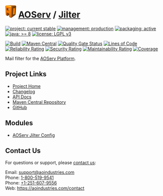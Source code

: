 # [<img src="ao-logo.png" alt="AO Logo" width="35" height="40">](https://github.com/ao-apps) [AOServ](https://aoindustries.com/aoserv/) / [Jilter](https://github.com/ao-apps/aoserv-jilter)

[![project: current stable](https://aoindustries.com/ao-badges/project-current-stable.svg)](https://aoindustries.com/life-cycle#project-current-stable)
[![management: production](https://aoindustries.com/ao-badges/management-production.svg)](https://aoindustries.com/life-cycle#management-production)
[![packaging: active](https://aoindustries.com/ao-badges/packaging-active.svg)](https://aoindustries.com/life-cycle#packaging-active)  
[![java: &gt;= 8](https://aoindustries.com/ao-badges/java-8.svg)](https://docs.oracle.com/javase/8/)
[![license: LGPL v3](https://aoindustries.com/ao-badges/license-lgpl-3.0.svg)](https://www.gnu.org/licenses/lgpl-3.0)

[![Build](https://github.com/ao-apps/aoserv-jilter/workflows/Build/badge.svg?branch=master)](https://github.com/ao-apps/aoserv-jilter/actions?query=workflow%3ABuild)
[![Maven Central](https://maven-badges.herokuapp.com/maven-central/com.aoindustries/aoserv-jilter/badge.svg)](https://maven-badges.herokuapp.com/maven-central/com.aoindustries/aoserv-jilter)
[![Quality Gate Status](https://sonarcloud.io/api/project_badges/measure?branch=master&project=com.aoapps.platform%3Aaoapps-jilter&metric=alert_status)](https://sonarcloud.io/dashboard?branch=master&id=com.aoapps.platform%3Aaoapps-jilter)
[![Lines of Code](https://sonarcloud.io/api/project_badges/measure?branch=master&project=com.aoapps.platform%3Aaoapps-jilter&metric=ncloc)](https://sonarcloud.io/component_measures?branch=master&id=com.aoapps.platform%3Aaoapps-jilter&metric=ncloc)  
[![Reliability Rating](https://sonarcloud.io/api/project_badges/measure?branch=master&project=com.aoapps.platform%3Aaoapps-jilter&metric=reliability_rating)](https://sonarcloud.io/component_measures?branch=master&id=com.aoapps.platform%3Aaoapps-jilter&metric=Reliability)
[![Security Rating](https://sonarcloud.io/api/project_badges/measure?branch=master&project=com.aoapps.platform%3Aaoapps-jilter&metric=security_rating)](https://sonarcloud.io/component_measures?branch=master&id=com.aoapps.platform%3Aaoapps-jilter&metric=Security)
[![Maintainability Rating](https://sonarcloud.io/api/project_badges/measure?branch=master&project=com.aoapps.platform%3Aaoapps-jilter&metric=sqale_rating)](https://sonarcloud.io/component_measures?branch=master&id=com.aoapps.platform%3Aaoapps-jilter&metric=Maintainability)
[![Coverage](https://sonarcloud.io/api/project_badges/measure?branch=master&project=com.aoapps.platform%3Aaoapps-jilter&metric=coverage)](https://sonarcloud.io/component_measures?branch=master&id=com.aoapps.platform%3Aaoapps-jilter&metric=Coverage)

Mail filter for the [AOServ Platform](https://aoindustries.com/aoserv/).

## Project Links
* [Project Home](https://aoindustries.com/aoserv/jilter/)
* [Changelog](https://aoindustries.com/aoserv/jilter/changelog)
* [API Docs](https://aoindustries.com/aoserv/jilter/apidocs/)
* [Maven Central Repository](https://central.sonatype.com/search?namespace=com.aoindustries&q=a%3Aaoserv-jilter)
* [GitHub](https://github.com/ao-apps/aoserv-jilter)

## Modules
* [AOServ Jilter Config](https://github.com/ao-apps/aoserv-jilter-config)

## Contact Us
For questions or support, please [contact us](https://aoindustries.com/contact):

Email: [support@aoindustries.com](mailto:support@aoindustries.com)  
Phone: [1-800-519-9541](tel:1-800-519-9541)  
Phone: [+1-251-607-9556](tel:+1-251-607-9556)  
Web: https://aoindustries.com/contact
